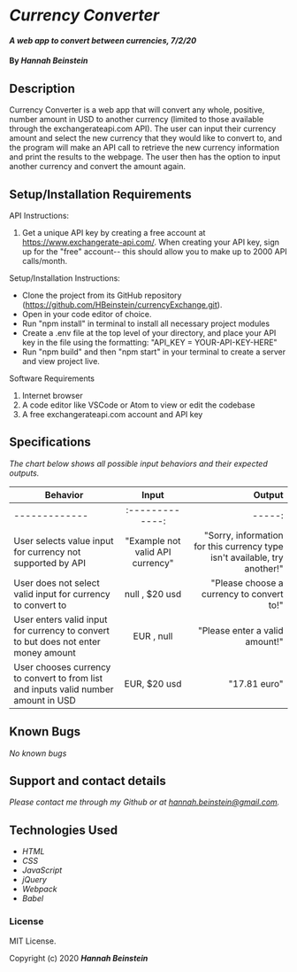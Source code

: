 # _Currency Converter_

#### _A web app to convert between currencies, 7/2/20_

#### By _**Hannah Beinstein**_

## Description
Currency Converter is a web app that will convert any whole, positive, number amount in USD to another currency (limited to those available through the exchangerateapi.com API). The user can input their currency amount and select the new currency that they would like to convert to, and the program will make an API call to retrieve the new currency information and print the results to the webpage. The user then has the option to input another currency and convert the amount again. 

## Setup/Installation Requirements

API Instructions:
1. Get a unique API key by creating a free account at https://www.exchangerate-api.com/. When creating your API key, sign up for the "free" account-- this should allow you to make up to 2000 API calls/month. 

Setup/Installation Instructions:
* Clone the project from its GitHub repository (https://github.com/HBeinstein/currencyExchange.git).
* Open in your code editor of choice.
* Run "npm install" in terminal to install all necessary project modules 
* Create a .env file at the top level of your directory, and place your API key in the file using the formatting: "API_KEY = YOUR-API-KEY-HERE"
* Run "npm build" and then "npm start" in your terminal to create a server and view project live.

Software Requirements
1. Internet browser
2. A code editor like VSCode or Atom to view or edit the codebase
3. A free exchangerateapi.com account and API key

## Specifications
_The chart below shows all possible input behaviors and their expected outputs._

| Behavior       | Input         | Output  |
| ------------- |:-------------:| -----:|
| ------------- |:-------------:| -----:|
| User selects value input for currency not supported by API | "Example not valid API currency" | "Sorry, information for this currency type isn't available, try another!" | 
| User does not select valid input for currency to convert to | null , $20 usd | "Please choose a currency to convert to!" | 
| User enters valid input for currency to convert to but does not enter money amount | EUR , null | "Please enter a valid amount!" | 
| User chooses currency to convert to from list and inputs valid number amount in USD | EUR, $20 usd | "17.81 euro" | 


## Known Bugs

_No known bugs_

## Support and contact details

_Please contact me through my Github or at hannah.beinstein@gmail.com._

## Technologies Used

* _HTML_
* _CSS_
* _JavaScript_
* _jQuery_
* _Webpack_
* _Babel_

### License

MIT License.

Copyright (c) 2020 **_Hannah Beinstein_**